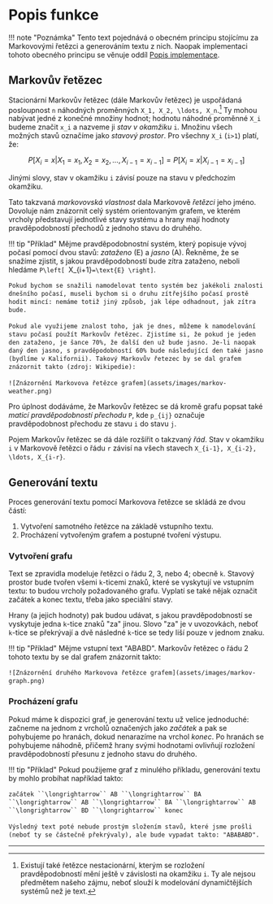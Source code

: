 # Popis funkce

!!! note "Poznámka"
    Tento text pojednává o obecném principu stojícímu za Markovovými řetězci a generováním textu z nich. Naopak implementaci tohoto obecného principu se věnuje oddíl [Popis implementace](@ref).

## Markovův řetězec

Stacionární Markovův řetězec (dále Markovův řetězec) je uspořádaná posloupnost ``n`` náhodných proměnných ``X_1, X_2, \ldots, X_n``.[^1] Ty mohou nabývat jedné z konečné množiny hodnot; hodnotu náhodné proměnné ``X_i`` budeme značit ``x_i`` a nazveme ji *stav v okamžiku* ``i``. Množinu všech možných stavů označíme jako *stavový prostor*. Pro všechny ``X_i`` (``i>1``) platí, že:

```math
P\left[X_{i} = x \vert X_1=x_1, X_2=x_2, \ldots, X_{i-1} = x_{i-1}\right] = P\left[X_{i} = x \vert X_{i-1} = x_{i-1}\right]
```

Jinými slovy, stav v okamžiku ``i`` závisí pouze na stavu v předchozím okamžiku.

Tato takzvaná *markovovská vlastnost* dala Markovově *řetězci* jeho jméno. Dovoluje nám znázornit celý systém orientovaným grafem, ve kterém vrcholy představují jednotlivé stavy systému a hrany mají hodnoty pravděpodobností přechodů z jednoho stavu do druhého.

!!! tip "Příklad"
    Mějme pravděpodobnostní systém, který popisuje vývoj počasí pomocí dvou stavů: *zataženo* (E) a *jasno* (A). Řekněme, že se snažíme zjistit, s jakou pravděpodobností bude zítra zataženo, neboli hledáme ``P\left[ ``X_{i+1}``=\text{E} \right]``.

    Pokud bychom se snažili namodelovat tento systém bez jakékoli znalosti dnešního počasí, museli bychom si o druhu zítřejšího počasí prostě hodit mincí: nemáme totiž jiný způsob, jak lépe odhadnout, jak zítra bude.

    Pokud ale využijeme znalost toho, jak je dnes, můžeme k namodelování stavu počasí použít Markovův řetězec. Zjistíme si, že pokud je jeden den zataženo, je šance 70%, že další den už bude jasno. Je-li naopak daný den jasno, s pravděpodobností 60% bude následující den také jasno (bydlíme v Kalifornii). Takový Markovův řetezec by se dal grafem znázornit takto (zdroj: Wikipedie):

    ![Znázornění Markovova řetězce grafem](assets/images/markov-weather.png)

Pro úplnost dodáváme, že Markovův řetězec se dá kromě grafu popsat také *maticí pravděpodobností přechodu* ``P``, kde ``p_{ij}`` označuje pravděpodobnost přechodu ze stavu ``i`` do stavu ``j``.

Pojem Markovův řetězec se dá dále rozšířit o takzvaný *řád*. Stav v okamžiku ``i`` v Markovově řetězci o řádu ``r`` závisí na všech stavech ``X_{i-1}, X_{i-2}, \ldots, X_{i-r}``.

## Generování textu

Proces generování textu pomocí Markovova řetězce se skládá ze dvou částí:
1. Vytvoření samotného řetězce na základě vstupního textu.
2. Procházení vytvořeným grafem a postupné tvoření výstupu.

### Vytvoření grafu
Text se zpravidla modeluje řetězci o řádu 2, 3, nebo 4; obecně ``k``. Stavový prostor bude tvořen všemi ``k``-ticemi znaků, které se vyskytují ve vstupním textu: to budou vrcholy požadovaného grafu. Vyplatí se také nějak označit začátek a konec textu, třeba jako speciální stavy.

Hrany (a jejich hodnoty) pak budou udávat, s jakou pravděpodobností se vyskytuje jedna ``k``-tice znaků "za" jinou. Slovo "za" je v uvozovkách, neboť ``k``-tice se překrývají a dvě následné ``k``-tice se tedy liší pouze v jednom znaku.

!!! tip "Příklad"
    Mějme vstupní text "ABABD". Markovův řetězec o řádu 2 tohoto textu by se dal grafem znázornit takto:

    ![Znázornění druhého Markovova řetězce grafem](assets/images/markov-graph.png)

### Procházení grafu
Pokud máme k dispozici graf, je generování textu už velice jednoduché: začneme na jednom z vrcholů označených jako *začátek* a pak se pohybujeme po hranách, dokud nenarazíme na vrchol *konec*. Po hranách se pohybujeme náhodně, přičemž hrany svými hodnotami ovlivňují rozložení pravděpodobností přesunu z jednoho stavu do druhého.

!!! tip "Příklad"
    Pokud použijeme graf z minulého příkladu, generování textu by mohlo probíhat například takto:

    začátek ``\longrightarrow`` AB ``\longrightarrow`` BA ``\longrightarrow`` AB ``\longrightarrow`` BA ``\longrightarrow`` AB ``\longrightarrow`` BD ``\longrightarrow`` konec

    Výsledný text poté nebude prostým složením stavů, které jsme prošli (neboť ty se částečně překrývaly), ale bude vypadat takto: "ABABABD".


----
[^1]: Existují také řetězce nestacionární, kterým se rozložení pravděpodobností mění ještě v závislosti na okamžiku ``i``. Ty ale nejsou předmětem našeho zájmu, neboť slouží k modelování dynamičtějších systémů než je text.
